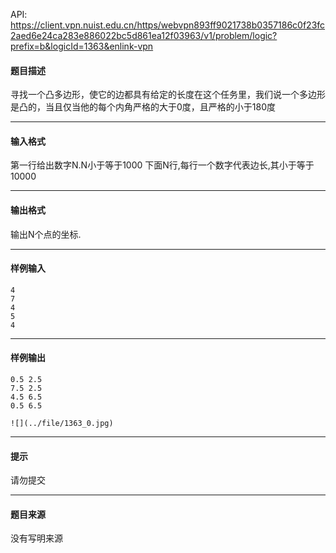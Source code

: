 API: https://client.vpn.nuist.edu.cn/https/webvpn893ff9021738b0357186c0f23fc2aed6e24ca283e886022bc5d861ea12f03963/v1/problem/logic?prefix=b&logicId=1363&enlink-vpn

#### 题目描述

寻找一个凸多边形，使它的边都具有给定的长度在这个任务里，我们说一个多边形是凸的，当且仅当他的每个内角严格的大于0度，且严格的小于180度

---

#### 输入格式

第一行给出数字N.N小于等于1000 下面N行,每行一个数字代表边长,其小于等于10000

---

#### 输出格式

输出N个点的坐标.

---

#### 样例输入
```
4
7
4
5
4
```

---

#### 样例输出
```
0.5 2.5
7.5 2.5
4.5 6.5
0.5 6.5

![](../file/1363_0.jpg)
```

---

#### 提示

请勿提交

---

#### 题目来源

没有写明来源